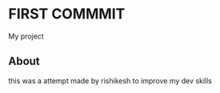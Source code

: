 
# FIRST COMMMIT

My project


## About
this was a attempt made by rishikesh to improve my dev skills